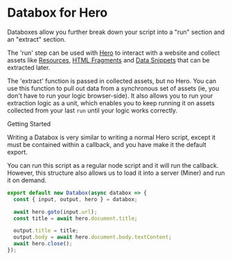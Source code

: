 # Databox for Hero

Databoxes allow you further break down your script into a "run" section and an "extract" section. 

The 'run' step can be used with [Hero](/docs/hero) to interact with a website and collect assets like [Resources](/docs/databox/advanced-client/collected-resources), [HTML Fragments](/docs/databox/advanced-client/collected-fragmes) and [Data Snippets](/docs/databox/advanced-client/collected-snippets) that can be extracted later. 

The 'extract' function is passed in collected assets, but no Hero. You can use this function to pull out data from a synchronous set of assets (ie, you don't have to run your logic browser-side). It also allows you to run your extraction logic as a unit, which enables you to keep running it on assets collected from your last `run` until your logic works correctly. 

Getting Started

Writing a Databox is very similar to writing a normal Hero script, except it must be contained within a callback, and you have make it the default export.

You can run this script as a regular node script and it will run the callback. However, this structure also allows us to load it into a server (Miner) and run it on demand.

```js
export default new Databox(async databox => {
  const { input, output, hero } = databox;

  await hero.goto(input.url);
  const title = await hero.document.title;

  output.title = title;
  output.body = await hero.document.body.textContent;
  await hero.close();
});
```

